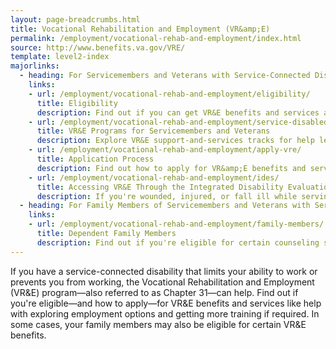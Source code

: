 ```yaml
---
layout: page-breadcrumbs.html
title: Vocational Rehabilitation and Employment (VR&amp;E)
permalink: /employment/vocational-rehab-and-employment/index.html
source: http://www.benefits.va.gov/VRE/
template: level2-index
majorlinks:
  - heading: For Servicemembers and Veterans with Service-Connected Disabilities
    links:
    - url: /employment/vocational-rehab-and-employment/eligibility/
      title: Eligibility
      description: Find out if you can get VR&E benefits and services as a Servicemember or Veteran.
    - url: /employment/vocational-rehab-and-employment/service-disabled/
      title: VR&E Programs for Servicemembers and Veterans
      description: Explore VR&E support-and-services tracks for help learning new skills, finding a new job, starting a business, getting educational counseling, or returning to your former job.
    - url: /employment/vocational-rehab-and-employment/apply-vre/
      title: Application Process
      description: Find out how to apply for VR&amp;E benefits and services as a Servicemember or Veteran.
    - url: /employment/vocational-rehab-and-employment/ides/
      title: Accessing VR&E Through the Integrated Disability Evaluation System (IDES)
      description: If you're wounded, injured, or fall ill while serving and are unable to perform your duties, find out how you can access VR&E services as soon as possible through IDES.    
  - heading: For Family Members of Servicemembers and Veterans with Service-Connected Disabilities
    links:
    - url: /employment/vocational-rehab-and-employment/family-members/
      title: Dependent Family Members
      description: Find out if you're eligible for certain counseling services, training, and education benefits.
---
```


<div class="va-introtext">

If you have a service-connected disability that limits your ability to work or prevents you from working, the Vocational Rehabilitation and Employment (VR&amp;E) program—also referred to as Chapter 31—can help. Find out if you're eligible—and how to apply—for VR&E benefits and services like help with exploring employment options and getting more training if required. In some cases, your family members may also be eligible for certain VR&E benefits.

</div>
